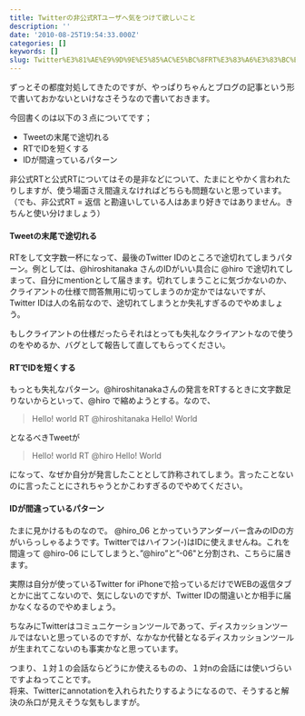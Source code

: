 ```yaml
---
title: Twitterの非公式RTユーザへ気をつけて欲しいこと
description: ''
date: '2010-08-25T19:54:33.000Z'
categories: []
keywords: []
slug: Twitter%E3%81%AE%E9%9D%9E%E5%85%AC%E5%BC%8FRT%E3%83%A6%E3%83%BC%E3%82%B6%E3%81%B8%E6%B0%97%E3%82%92%E3%81%A4%E3%81%91%E3%81%A6%E6%AC%B2%E3%81%97%E3...
---
```

ずっとその都度対処してきたのですが、やっぱりちゃんとブログの記事という形で書いておかないといけなさそうなので書いておきます。

今回書くのは以下の３点についてです；

*   Tweetの末尾で途切れる
*   RTでIDを短くする
*   IDが間違っているパターン

非公式RTと公式RTについてはその是非などについて、たまにとやかく言われたりしますが、使う場面さえ間違えなければどちらも問題ないと思っています。（でも、非公式RT = 返信 と勘違いしている人はあまり好きではありません。きちんと使い分けましょう）

#### Tweetの末尾で途切れる

RTをして文字数一杯になって、最後のTwitter IDのところで途切れてしまうパターン。例としては、@hiroshitanaka さんのIDがいい具合に @hiro で途切れてしまって、自分にmentionとして届きます。切れてしまうことに気づかないのか、クライアントの仕様で問答無用に切ってしまうのか定かではないですが、Twitter IDは人の名前なので、途切れてしまうとか失礼すぎるのでやめましょう。

もしクライアントの仕様だったらそれはとっても失礼なクライアントなので使うのをやめるか、バグとして報告して直してもらってください。

#### RTでIDを短くする

もっとも失礼なパターン。@hiroshitanakaさんの発言をRTするときに文字数足りないからといって、@hiro で縮めようとする。なので、

> Hello! world RT @hiroshitanaka Hello! World

となるべきTweetが

> Hello! world RT @hiro Hello! World

になって、なぜか自分が発言したこととして詐称されてしまう。言ったことないのに言ったことにされちゃうとかこわすぎるのでやめてください。

#### IDが間違っているパターン

たまに見かけるものなので。 @hiro\_06 とかっていうアンダーバー含みのIDの方がいらっしゃるようです。Twitterではハイフン(-)はIDに使えませんね。これを間違って @hiro-06 にしてしまうと、”@hiro”と”-06"と分割され、こちらに届きます。

実際は自分が使っているTwitter for iPhoneで拾っているだけでWEBの返信タブとかに出てこないので、気にしないのですが、Twitter IDの間違いとか相手に届かなくなるのでやめましょう。

ちなみにTwitterはコミュニケーションツールであって、ディスカッションツールではないと思っているのですが、なかなか代替となるディスカッションツールが生まれてこないのも事実かなと思っています。

つまり、１対１の会話ならどうにか使えるものの、１対nの会話には使いづらいですよねってことです。  
将来、Twitterにannotationを入れられたりするようになるので、そうすると解決の糸口が見えそうな気もしますが。